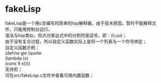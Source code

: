 # fakeLisp
fakeLisp是一个用c言编写的简单的lisp解释器，由于技术原因，暂时不能解释文件，只能用控制台运行。  
语法与lisp类似，但点对表达式中的分割符是逗号，即：(ii,uu)；  
由于没有复合过程，所以自定义函数实际上是将一个列表与一个符号绑定；  
自定义函数示例：  
(define gle (quote  
	(lambda (x)  
		(cons 9 x))))  
支持宏；  
可在src/fakeLisp.c文件中查看可用内置函数；
